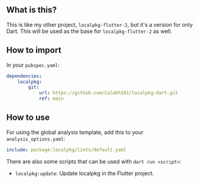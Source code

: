 ## What is this?

This is like my other project, `localpkg-flutter-2`, but it's a version for only Dart. This will be used as the base for `localpkg-flutter-2` as well.

## How to import

In your `pubspec.yaml`:

```yaml
dependencies:
    localpkg:
        git:
            url: https://github.com/Calebh101/localpkg-dart.git
            ref: main
```

## How to use

For using the global analysis template, add this to your `analysis_options.yaml`:

```yaml
include: package:localpkg/lints/default.yaml
```

There are also some scripts that can be used with `dart run <script>`:

- `localpkg:update`: Update localpkg in the Flutter project.